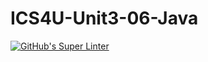 # ICS4U-Unit3-06-Java

[![GitHub's Super Linter](https://github.com/Felipe-Affonso047/ICS4U-Unit3-06-Java/workflows/GitHub's%20Super%20Linter/badge.svg)](https://github.com/Felipe-Affonso047/ICS4U-Unit3-06-Java/actions)
